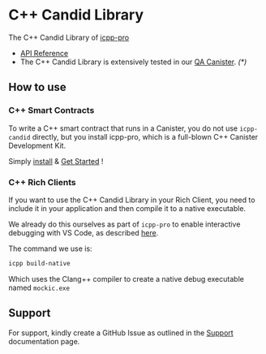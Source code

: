 # C++ Candid Library

The C++ Candid Library of [icpp-pro](https://docs.icpp.world/)

- [API Reference](https://docs.icpp.world/api-reference.html#candidtypes)
- The C++ Candid Library is extensively tested in our [QA Canister](https://github.com/icppWorld/icpp-pro/tree/main/test/canisters/canister_1). *(\*)*

  
## How to use

### C++ Smart Contracts

To write a C++ smart contract that runs in a Canister, you do not use  `icpp-candid` directly, but you install icpp-pro, which is a full-blown C++ Canister Development Kit.

Simply [install](https://docs.icpp.world/installation.html) & [Get Started](https://docs.icpp.world/getting-started.html) !

### C++ Rich Clients

If you want to use the C++ Candid Library in your Rich Client, you need to include it in your application and then compile it to a native executable.

We already do this ourselves as part of `icpp-pro` to enable interactive debugging with VS Code, as described [here](https://docs.icpp.world/getting-started.html#debug-icpp-pro-only).

The command we use is:

```bash
icpp build-native
```

Which uses the Clang++ compiler to create a native debug executable named `mockic.exe` 


## Support

For support, kindly create a GitHub Issue as outlined in the [Support](https://docs.icpp.world/support.html) documentation page.

